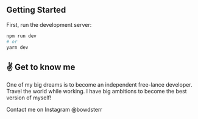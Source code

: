 ## Getting Started

First, run the development server:

```bash
npm run dev
# or
yarn dev
```

## ✌️ Get to know me

One of my big dreams is to become an independent free-lance developer. Travel the world while working. I have big ambitions to become the best version of myself!

Contact me on Instagram @bowdsterr
